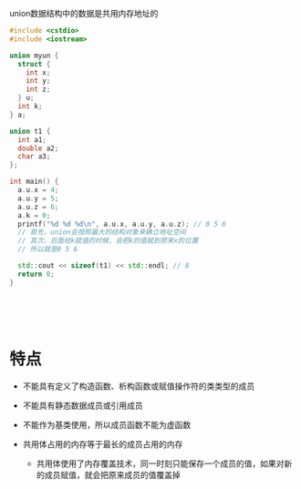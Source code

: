 union数据结构中的数据是共用内存地址的

```c++
#include <cstdio>
#include <iostream>

union myun {
  struct {
    int x;
    int y;
    int z;
  } u;
  int k;
} a;

union t1 {
  int a1;
  double a2;
  char a3;
};

int main() {
  a.u.x = 4;
  a.u.y = 5;
  a.u.z = 6;
  a.k = 0;
  printf("%d %d %d\n", a.u.x, a.u.y, a.u.z); // 0 5 6
  // 首先，union会按照最大的结构对象来确立地址空间
  // 其次，后面给k赋值的时候，会把k的值赋到原来x的位置
  // 所以就是0 5 6

  std::cout << sizeof(t1) << std::endl; // 8
  return 0;
}
```

<br/>

<br/>

<br/>

# 特点

- 不能具有定义了构造函数、析构函数或赋值操作符的类类型的成员
- 不能具有静态数据成员或引用成员
- 不能作为基类使用，所以成员函数不能为虚函数
- 共用体占用的内存等于最长的成员占用的内存

  - 共用体使用了内存覆盖技术，同一时刻只能保存一个成员的值，如果对新的成员赋值，就会把原来成员的值覆盖掉